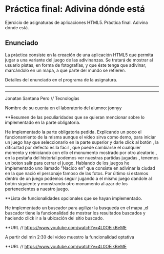 # Práctica final: Adivina dónde está

Ejercicio de asignaturas de aplicaciones HTML5. Práctica final. Adivina dónde está.

## Enunciado

La práctica consiste en la creación de una aplicación HTML5 que permita jugar a una variante del juego de las adivinanzas. Se tratará de mostrar al usuario pistas, en forma de fotografías, y que éste tenga que adivinar, marcándolo en un mapa, a que parte del mundo se refieren.

Detalles del enunciado en el programa de la asignatura.


**************************************************************************
*************************************************************************

Jonatan Santana Pero // Tecnologías

Nombre de su cuenta en el laboratorio del alumno: jonnyy

**Resumen de las peculiaridades que se quieran mencionar sobre lo implementado en la parte obligatoria.

He implementado la parte obligatoria pedida.
Explicando un poco el funcionamiento de la misma aunque el vídeo sirva como demo, para iniciar un juego hay que seleccionarlo en la parte superior y darle click al botón , la dificultad por defecto es la fácil , que puede cambiarse el cualquier momento y reiniciando con ello el monumento mostrado por otro aleatorio , en la pestaña del historial podemos ver nuestras partidas jugadas , tenemos un boton salir para cerrar el juego.
Hablando de los juegos he implementado uno llamado "Nacido en" que consiste en adivinar la ciudad en la que nació el personaje famoso de las fotos.
Por último si estamos dentro de un juego podemos seguir jugando a el mismo juego dandole al botón siguiente y monstrando otro monumento al azar de los pertenecientes a nuestro juego.

**Lista de funcionalidades opcionales que se hayan implementado.

He implementado un buscador para agilizar la busqueda en el mapa ,el buscador tiene la funcionalidad de mostrar los resultados buscados y haciendo click ir a la ubicación del sitio buscado.

**URL // https://www.youtube.com/watch?v=4L0OEikBeME

A partir del min 2:30 del video muestro la funcionalidad optativa

**URL // https://www.youtube.com/watch?v=4L0OEikBeME
